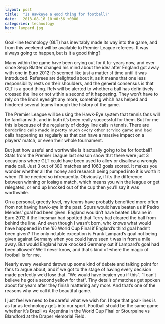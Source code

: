 ```yaml
---
layout: post
title:  "Is Hawkeye a good thing for football?"
date:   2013-08-16 10:00:36 +0000
categories: technology
hero: lampard.jpg
---
```


Goal-line technology (GLT) has inevitably made its way into the game, and from this weekend will be available to Premier League referees. It was always going to happen, but is it a good thing?

Many within the game have been crying out for it for years now, and ever since Sepp Blatter changed his mind about the idea after England got away with one in Euro 2012 it’s seemed like just a matter of time until it was introduced. Referees are delighted about it, as it means that one less responsibility rests on their shoulders, and the general consensus is that GLT is a good thing. Refs will be alerted to whether a ball has definitively crossed the line or not within a second of it happening. They won’t have to rely on the lino’s eyesight any more, something which has helped and hindered several teams through the history of the game.

The Premier League will be using the Hawk-Eye system that tennis fans will be familiar with, and in truth it’s been really successful for them. But for me this is because of the regularity of dodgy line calls in tennis. There are borderline calls made in pretty much every other service game and bad calls happening as regularly as that can have a massive impact on a players’ match, or even their whole tournament.

But just how useful and worthwhile is it actually going to be for football? Stats from the Premier League last season show that there were just 3 occasions where GLT could have been used to allow or disallow a wrongly made call. Just 3 out of 380 matches and 1063 goals scored. It makes you wonder whether all the money and research being pumped into it is worth it when it’ll be needed so infrequently. Obviously, if it’s the difference between winning or losing a match, which means you win the league or get relegated, or end up knocked out of the cup then you’ll say it was worthwhile.

On a personal, greedy level, my teams have probably benefited more often from not having hawk-eye in the past. Spurs would have beaten us if Pedro Mendes’ goal had been given. England wouldn’t have beaten Ukraine in Euro 2012 if the linesman had spotted that Terry had cleared the ball from behind the line. And even though I wasn’t born, who knows what would have happened in the ’66 World Cup Final if England’s third goal hadn’t been given? The only notable exception is Frank Lampard’s goal not being given against Germany when you could have seen it was in from a mile away. But would England have knocked Germany out if Lampard’s goal had been allowed? We’ll never know, and that’s kind of where the magic of football is for me.

Nearly every weekend throws up some kind of debate and talking point for fans to argue about, and if we got to the stage of having every decision made perfectly we’d lose that. “We would have beaten you if this”. “I can’t believe he got a second yellow for that”. Tiny details of matches get spoken about for years after they finish mattering any more. And that’s one of the reasons why we call it the beautiful game.

I just feel we need to be careful what we wish for. I hope that goal-lines is as far as technology gets into our sport. Football should be the same game whether it’s Brazil vs Argentina in the World Cup Final or Stourpaine vs Blandford at the Draper Memorial Field.